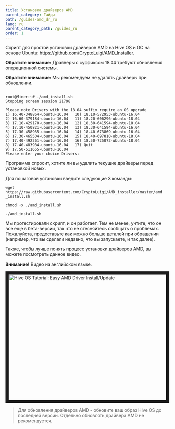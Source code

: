 ```yaml
---
title: Установка драйверов AMD
parent_category: Гайды
path: /guides-amd_dr_ru
lang: ru
parent_category_path: /guides_ru
order: 1
---
```


Скрипт для простой установки драйверов AMD на Hive OS и ОС на основе Ubuntu: https://github.com/CryptoLuigi/AMD_Installer.

**Обратите внимание:** Драйверы с суффиксом 18.04 требуют обновления операционной системы.

**Обратите внимание:** Мы рекомендуем не удалять драйверы при обновлении.

<pre><code>
root@Miner:~# ./amd_install.sh
Stopping screen session 21798

Please note Drivers with the 18.04 suffix require an OS upgrade
1) 16.40-348864-ubuntu-16.04   10) 18.10-572953-ubuntu-16.04
2) 16.60-379184-ubuntu-16.04   11) 18.20-606296-ubuntu-18.04
3) 17.10-429170-ubuntu-16.04   12) 18.30-641594-ubuntu-18.04
4) 17.10-450821-ubuntu-16.04   13) 18.30-641594-ubuntu-16.04
5) 17.30-458935-ubuntu-16.04   14) 18.40-673869-ubuntu-16.04
6) 17.30-465504-ubuntu-16.04   15) 18.40-697810-ubuntu-18.04
7) 17.40-492261-ubuntu-16.04   16) 18.50-725072-ubuntu-18.04
8) 17.40-483984-ubuntu-16.04   17) Quit
9) 17.50-511655-ubuntu-16.04
Please enter your choice Drivers:
</code></pre>

Программа спросит, хотите ли вы удалить текущие драйверы перед установкой новых.

Для пошаговой установки введите следующие 3 команды:

`wget https://raw.githubusercontent.com/CryptoLuigi/AMD_installer/master/amd_install.sh`

`chmod +x ./amd_install.sh`

`./amd_install.sh`

Мы протестировали скрипт, и он работает. Тем не менее, учтите, что он все еще в бета-версии, так что не стесняйтесь сообщать о проблемах. Пожалуйста, предоставьте как можно больше деталей при обращении (например, что вы сделали недавно, что вы запускаете, и так далее).

Также, чтобы лучше понять процесс установки драйверов AMD, вы можете посмотреть данное видео.

**Внимание!** Видео на английском языке.

<a href="https://youtu.be/58pia_gBZ4s
" target="_blank"><img src="http://img.youtube.com/vi/58pia_gBZ4s/0.jpg"
alt="Hive OS Tutorial: Easy AMD Driver Install/Update" width="630" height="400" border="10" /></a>

>Для обновления драйверов AMD - обновите ваш образ Hive OS до последней версии. Отдельно обновлять драйвера AMD не рекомендуется.
